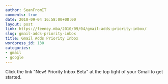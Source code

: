 ```yaml
---
author: SeanFromIT
comments: true
date: 2010-09-04 16:58:00+00:00
layout: post
link: https://feeney.mba/2010/09/04/gmail-adds-priority-inbox/
slug: gmail-adds-priority-inbox
title: Gmail Adds Priority Inbox
wordpress_id: 130
categories:
- gmail
- google
---
```


Click the link "New! Priority Inbox Beta" at the top tight of your Gmail to get started.
